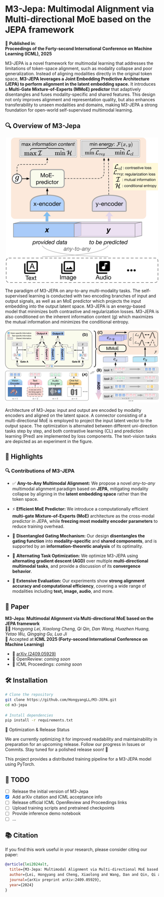 # M3-Jepa: Multimodal Alignment via Multi-directional MoE based on the JEPA framework
📢 **Published in**:  
**Proceedings of the Forty-second International Conference on Machine Learning (ICML), 2025**

M3-JEPA is a novel framework for multimodal learning that addresses the limitations of token-space alignment, such as modality collapse and poor generalization. Instead of aligning modalities directly in the original token space, **M3-JEPA leverages a Joint Embedding Predictive Architecture (JEPA) to perform alignment in the latent embedding space.** It introduces a **Multi-Gate Mixture-of-Experts (MMoE) predictor** that adaptively disentangles and fuses modality-specific and shared features. This design not only improves alignment and representation quality, but also enhances transferability to unseen modalities and domains, making M3-JEPA a strong foundation for open-world self-supervised multimodal learning.

## 🔍 Overview of M3-Jepa

<p align="center">
  <img src="image/figure_1.jpg" alt="M3-Jepa Architecture" width="500"/>
</p>
The paradigm of M3-JEPA on any-to-any multi-modality tasks. The self-supervised learning is conducted with two encoding branches of input and output signals, as well as an MoE predictor which projects the input embedding into the output latent space. M3-JEPA is an energy-based model that minimizes both contrastive and regularization losses. M3-JEPA is also conditioned on the inherent information content (g) which maximizes the mutual information and minimizes the conditional entropy.

<p align="center">
  <img src="image/figure_2.jpg" alt="M3-Jepa Architecture" width="900"/>
</p>
Architecture of M3-Jepa: input and output are encoded by modality encoders and aligned on the latent space. A connector consisting of a multi-directional MoE is employed to project the input latent vector to the output space. The optimization is alternated between different uni-direction tasks step by step, and both contrastive learning (CL) and prediction learning (Pred) are implemented by loss components. The text-vision tasks are depicted as an experiment in the figure.

## 🚀 Highlights

### 🔍 Contributions of M3-JEPA

- ✅ **Any-to-Any Multimodal Alignment:** We propose a novel *any-to-any* multimodal alignment paradigm based on **JEPA**, mitigating modality collapse by aligning in the **latent embedding space** rather than the token space.

- ⚡ **Efficient MoE Predictor:** We introduce a computationally efficient **multi-gate Mixture-of-Experts (MoE)** architecture as the cross-modal predictor in JEPA, while **freezing most modality encoder parameters** to reduce training overhead.

- 🔄 **Disentangled Gating Mechanism:** Our design **disentangles the gating function** into **modality-specific** and **shared components**, and is supported by an **information-theoretic analysis** of its optimality.

- 🔁 **Alternating Task Optimization:** We optimize M3-JEPA using **alternating gradient descent (AGD)** over multiple **multi-directional multimodal tasks**, and provide a discussion of its **convergence behavior**.

- 🧪 **Extensive Evaluation:** Our experiments show **strong alignment accuracy and computational efficiency**, covering a wide range of modalities including **text, image, audio**, and more.

## 📄 Paper

**M3-Jepa: Multimodal Alignment via Multi-directional MoE based on the JEPA framework**  
👨‍💻 *Hongyang Lei, Xiaolong Cheng, Qi Qin, Dan Wang, Huazhen Huang, Yetao Wu, Qingqing Gu, Luo Ji*  
📍 Accepted at **ICML 2025 (Forty-second International Conference on Machine Learning)**

- 📄 [arXiv (2409.05929)](https://arxiv.org/pdf/2409.05929)  
- 📝 OpenReview: *coming soon*  
- 🔗 ICML Proceedings: *coming soon*

## 🛠 Installation

```bash
# Clone the repository
git clone https://github.com/HongyangLL/M3-JEPA.git
cd m3-jepa

# Install dependencies
pip install -r requirements.txt
```

📢 Optimization & Release Status

We are currently optimizing it for improved readability and maintainability in preparation for an upcoming release. Follow our progress in Issues or Commits. Stay tuned for a polished release soon! 🧹

This project provides a distributed training pipeline for a M3-JEPA model using PyTorch.

## 📌 TODO

- [ ] Release the initial version of M3-Jepa
- [x] Add arXiv citation and ICML acceptance info
- [ ] Release official ICML OpenReview and Proceedings links
- [ ] Upload training scripts and pretrained checkpoints
- [ ] Provide inference demo notebook
- [ ] ...
## 📚 Citation

If you find this work useful in your research, please consider citing our paper:

```bibtex
@article{lei2024alt,
  title={M3-Jepa: Multimodal Alignment via Multi-directional MoE based on the JEPA framework},
  author={Lei, Hongyang and Cheng, Xiaolong and Wang, Dan and Qin, Qi and Huang, Huazhen and Wu, Yetao and Gu, Qingqing and Jiang, Zhonglin and Chen, Yong and Ji, Luo},
  journal={arXiv preprint arXiv:2409.05929},
  year={2024}
}

